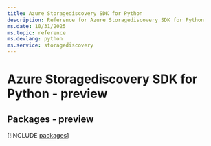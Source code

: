 ```yaml
---
title: Azure Storagediscovery SDK for Python
description: Reference for Azure Storagediscovery SDK for Python
ms.date: 10/31/2025
ms.topic: reference
ms.devlang: python
ms.service: storagediscovery
---
```

# Azure Storagediscovery SDK for Python - preview
## Packages - preview
[!INCLUDE [packages](storagediscovery-index.md)]
